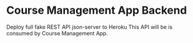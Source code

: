 # Course Management App Backend
Deploy full fake REST API json-server to Heroku
This API will be is consumed by Course Management App.

